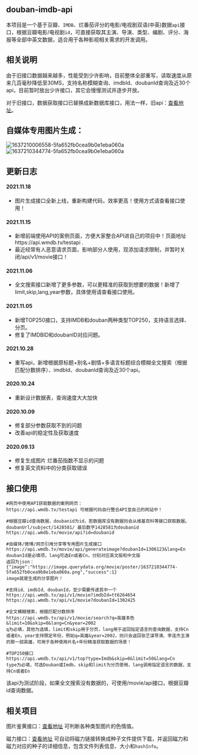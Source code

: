 
douban-imdb-api
---------------

本项目是一个基于豆瓣、`IMDB`、烂番茄评分的电影/电视剧双语(中英)数据`api`接口，根据豆瓣电影/电视剧`id`，可直接获取其主演、导演、类型、编剧、评分、海报等全部中英文数据，适合用于各种影视相关需求的开发调用。

相关说明
----

由于旧接口数据越来越多，性能受到少许影响，目前整体全部重写，读取速度从原来几百毫秒降低至30MS，支持名称模糊查询、imdbId、doubanId查询及近30个api，目前暂时放出少许接口，其它会慢慢测试并逐步开放。

对于旧接口，数据获取接口已替换成新数据库接口，用法一样，旧api：[查看地址](/old-api.md)。

## 自媒体专用图片生成：
![1637210006558-5fa652fb0cea9b0e1eba060a](https://user-images.githubusercontent.com/20472717/142352696-321b3f2c-cf04-408e-b9e9-9be47e67a24f.png)
![1637210344774-5fa652fb0cea9b0e1eba060a](https://user-images.githubusercontent.com/20472717/142352851-f1a89dbb-7dbd-425e-8b80-33c86ffdb3bf.png)


更新日志
----
#### 2021.11.18
- 图片生成接口全新上线，重新构建代码，效率更高！使用方式请查看接口使用！

#### 2021.11.15
- 新增前端使用API的案例页面，方便大家整合API进自己的项目中！页面地址https://api.wmdb.tv/testapi .
- 最近经常有人恶意请求页面，影响部分人使用，现添加请求限制，并暂时关闭/api/v1/movie接口！

#### 2021.11.06
- 全文搜索接口新增了更多参数，可以更精准的获取到想要的数据！新增了limit,skip,lang,year参数，具体使用请查看接口使用。

#### 2021.11.05
- 新增TOP250接口，支持IMDB和douban两种类型TOP250，支持语言选择、分页。
- 修复了IMDBID和doubanID对应问题。

#### 2021.10.28

 - 重写api，新增根据原标题+别名+剧情+多语言标题综合模糊全文搜索（根据匹配分数排序）、imdbId、doubanId查询及近30个api。

#### 2020.10.24

 - 重新设计数据表，查询速度大大加快

#### 2020.10.09

 - 修复部分参数获取不到的问题
 - 改善api的稳定性及获取速度

#### 2020.09.13

 - 修复生成图片 烂番茄指数不显示的问题
 - 修复英文资料中的分类获取错误


接口使用
----
    #网页中使用API获取数据的案例网页：
    https://api.wmdb.tv/testapi 可根据代码自行整合API至自己的网站中！

    #根据豆瓣id查询数据，doubanid为id，若数据库没有数据则会从维基百科等接口获取数据。doubanUrl/subject/1428581/ 最后数字1428581为doubanid
    https://api.wmdb.tv/movie/api?id=doubanid
    
    #自媒体/微博/网页引用分享等专用图片生成接口
    https://api.wmdb.tv/movie/api/generateimage?doubanId=1306123&lang=En
    doubanId是必填项，lang可选En或者Cn，分别对应英文版和中文版
    返回为json：{"image":"https://image.querydata.org/movie/poster/1637210344774-5fa652fb0cea9b0e1eba060a.png","success":1}
    image就是生成的分享图片！

    #支持id、imdbId、doubanId，至少需要传递其中一个
    https://api.wmdb.tv/api/v1/movie?imdbId=tt6264654
    https://api.wmdb.tv/api/v1/movie?doubanId=1302425
    
    #全文模糊搜索，根据匹配分数排序
    https://api.wmdb.tv/api/v1/movie/search?q=英雄本色&limit=10&skip=0&lang=Cn&year=2002
    q为必填，其他为选填，limit和skip用于分页，lang用于返回指定语言的查询数据，支持Cn或者En，year支持限定年份，例如q=英雄&year=2002，则只会返回张艺谋导演、李连杰主演的那一部英雄，可用于各种使用片名+年份精准获取数据的场景！
    
    #TOP250接口
    https://api.wmdb.tv/api/v1/top?type=Imdb&skip=0&limit=50&lang=Cn
    type为必填，可选Douban或Imdb，skip和limit为分页使用，lang调用指定语言的数据，支持Cn或者En

该api为测试阶段，如果全文搜索没有数据的，可使用/movie/api接口，根据豆瓣id查询数据。

相关项目
----

图片鉴黄接口：[查看地址](https://github.com/iiiiiii1/checkimage) 可判断各种类型图片的色情值。

磁力接口：[查看地址](https://github.com/iiiiiii1/magnet-vip) 可自动将磁力链接转换成种子文件提供下载，并返回磁力和磁力对应的种子的详细信息，包含文件列表信息、大小和`hashInfo`。
